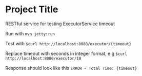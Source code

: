 # Project Title

RESTful service for testing ExecutorService timeout

Run with `mvn jetty:run`

Test with `$curl http://localhost:8080/executor/{timeout}`

Replace timeout with seconds in integer format, e.g `$curl http://localhost:8080/executor/10`

Response should look like this `ERROR - Total Time: {timeout}`